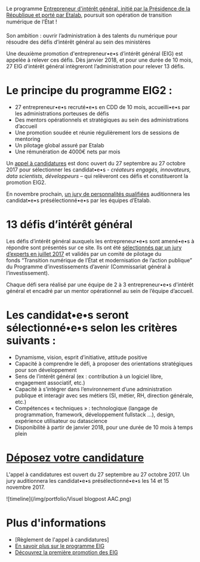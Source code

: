 
Le programme [Entrepreneur
d'intérêt général, initié par la Présidence de la République et porté par Etalab](https://www.etalab.gouv.fr/entrepreneurs-dinteret-general), poursuit
son opération de transition numérique de l’État !

Son ambition : ouvrir l’administration
à des talents du numérique pour résoudre des défis d’intérêt général au sein des ministères

Une deuxième
promotion d'entrepreneur•e•s d’intérêt général (EIG) est appelée à relever ces
défis. Dès janvier 2018, et pour une durée de 10 mois, 27 EIG d'intérêt général intègreront l’administration pour
relever 13 défis.

# Le principe du programme EIG2 :

* 27 entrepreneur•e•s recruté•e•s en CDD de 10 mois,
  accueilli•e•s par les administrations porteuses de défis
* Des mentors opérationnels et stratégiques au sein des administrations
  d’accueil
* Une promotion soudée et réunie régulièrement lors de
  sessions de mentoring
* Un pilotage global assuré par Etalab
* Une rémunération de 4000€ nets par mois

Un [appel
à candidatures](https://framaforms.org/candidature-entrepreneurs-dinteret-general-promo-2-1501592391) est donc ouvert du 27 septembre au 27 octobre 2017 pour sélectionner
les candidat•e•s - *créateurs engagés,
innovateurs, data scientists, développeurs –* qui relèveront ces défis et
constitueront la promotion EIG2.

En novembre
prochain, [un jury de personnalités qualifiées](https://www.etalab.gouv.fr/decouvrez-les-membres-du-jury-du-programme-entrepreneurs-dinteret-general) auditionnera les candidat•e•s présélectionné•e•s
par les équipes d’Etalab.

# 13 défis d’intérêt général

Les défis
d’intérêt général auxquels les entrepreneur•e•s sont amené•e•s à répondre
sont présentés sur ce site. Ils ont été [sélectionnés par un jury
d’experts en juillet 2017](https://www.etalab.gouv.fr/entrepreneurs-dinteret-general-promo-2-decouvrez-les-10-defis-retenus-par-le-jury) et validés par un comité de pilotage du fonds “Transition numérique
de l’État et modernisation de l’action publique” du Programme d’investissements
d’avenir (Commissariat général à l’investissement).

Chaque défi
sera réalisé par une équipe de 2 à 3 entrepreneur•e•s d'intérêt général et encadré par un
mentor opérationnel au sein de l’équipe d’accueil.

# Les candidat•e•s seront sélectionné•e•s selon les critères suivants :

* Dynamisme, vision, esprit d’initiative, attitude positive
* Capacité à comprendre le défi, à proposer des orientations stratégiques pour son développement
* Sens de l’intérêt général (ex : contribution à un logiciel libre, engagement associatif, etc.) 
* Capacité à s’intégrer dans l’environnement d’une administration publique et interagir avec ses métiers (SI, métier, RH, direction générale, etc.)
* Compétences « techniques » : technologique (langage de programmation, framework, développement fullstack …), design, expérience utilisateur ou datascience
* Disponibilité à partir de janvier 2018, pour une durée de 10 mois à temps plein

# [Déposez votre candidature](https://framaforms.org/candidature-entrepreneurs-dinteret-general-promotion-2-1501592391)

L'appel à candidatures est ouvert du 27 septembre au 27 octobre 2017. Un jury auditionnera les candidat•e•s présélectionné•e•s les 14 et 15 novembre 2017.

![timeline](/img/portfolio/Visuel blogpost AAC.png)

# Plus d'informations

* \[Règlement de l'appel à candidatures\]
* [En savoir plus sur le programme EIG](https://www.etalab.gouv.fr/entrepreneurs-dinteret-general)
* [Découvrez la première promotion des EIG](https://www.etalab.gouv.fr/decouvrez-la-1e-promotion-des-entrepreneurs-dinteret-general)

